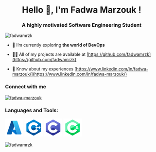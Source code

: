 <h1 align="center">Hello 👋, I'm Fadwa Marzouk !</h1>
<h3 align="center">A highly motivated Software Engineering Student</h3>

<p align="left"> <img src="https://komarev.com/ghpvc/?username=fadwamrzk&label=Profile%20views&color=0e75b6&style=flat" alt="fadwamrzk" /> </p>

- 🔭 I’m currently exploring **the world of DevOps**

- 👨‍💻 All of my projects are available at [https://github.com/fadwamrzk](https://github.com/fadwamrzk)

- 📄 Know about my experiences [https://www.linkedin.com/in/fadwa-marzouk/](https://www.linkedin.com/in/fadwa-marzouk/)

<h3 align="left">Connect with me</h3>
<p align="left">
<a href="https://linkedin.com/in/fadwa-marzouk" target="blank">
  <img align="center" src="https://raw.githubusercontent.com/rahuldkjain/github-profile-readme-generator/master/src/images/icons/Social/linked-in-alt.svg" alt="fadwa-marzouk" height="30" width="40" /></a>
</p>

<h3 align="left">Languages and Tools:</h3>
<p align="left">
  
 
  <img width="60" height="60" alt="azure" src="./icons/azure.svg" />

  <img width="60" height="60" alt="azure" src="./icons/icons8-c++.svg" />
  
  <img width="60" height="60" alt="azure" src="./icons/icons8-c-programming.svg" />
  
  <img width="60" height="60" alt="azure" src="./icons/icons8-c-sharp-logo-2.svg" />
  
   
  
  
  
  


</p>

<p><img align="center" src="https://github-readme-stats.vercel.app/api/top-langs?username=fadwamrzk&show_icons=true&locale=en&layout=compact" alt="fadwamrzk" /></p>
